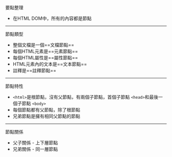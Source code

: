要點整理
- 在HTML DOM中，所有的內容都是節點

---

節點類型
- 整個文檔是一個==文檔節點==
- 每個HTML元素是==元素節點==
- 每個HTML屬性是==屬性節點==
- HTML元素內的文本是==文本節點==
- 註釋是==註釋節點==

---

節點特性
- `<html>`是根節點，沒有父節點，有兩個子節點，首個子節點 `<head>`和最後一個子節點 `<body>`
- 每個節點都有父節點，除了根節點
- 兄弟節點是擁有相同父節點的節點

---

節點關係
- 父子關係 - 上下層節點
- 兄弟關係 - 同一層節點